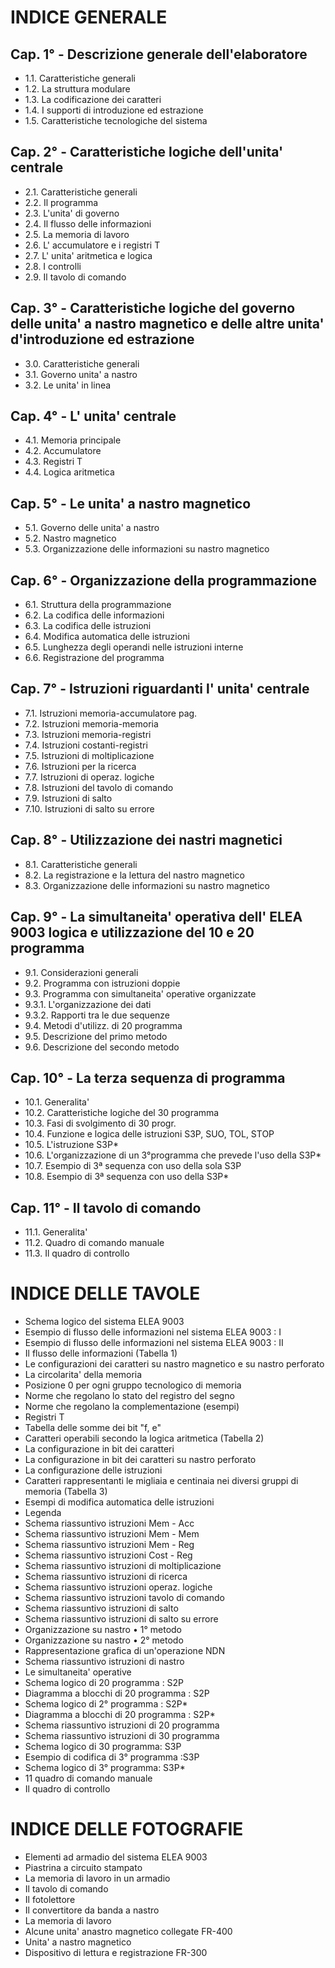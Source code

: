 # INDICE GENERALE

## Cap. 1° - Descrizione generale dell'elaboratore
 - 1.1. Caratteristiche generali
 - 1.2. La struttura modulare
 - 1.3. La codificazione dei caratteri
 - 1.4. I supporti di introduzione ed estrazione
 - 1.5. Caratteristiche tecnologiche del sistema

## Cap. 2° - Caratteristiche logiche dell'unita' centrale
 - 2.1. Caratteristiche generali
 - 2.2. Il programma
 - 2.3. L'unita' di governo
 - 2.4. Il flusso delle informazioni
 - 2.5. La memoria di lavoro
 - 2.6. L' accumulatore e i registri T
 - 2.7. L' unita' aritmetica e logica
 - 2.8. I controlli
 - 2.9. Il tavolo di comando

## Cap. 3° - Caratteristiche logiche del governo delle unita' a nastro magnetico e delle altre unita' d'introduzione ed estrazione
 - 3.0. Caratteristiche generali
 - 3.1. Governo unita' a nastro
 - 3.2. Le unita' in linea

## Cap. 4° - L' unita' centrale
 - 4.1. Memoria principale
 - 4.2. Accumulatore
 - 4.3. Registri T
 - 4.4. Logica aritmetica

## Cap. 5° - Le unita' a nastro magnetico
 - 5.1. Governo delle unita' a nastro
 - 5.2. Nastro magnetico
 - 5.3. Organizzazione delle informazioni su nastro magnetico

## Cap. 6° - Organizzazione della programmazione
 - 6.1. Struttura della programmazione
 - 6.2. La codifica delle informazioni
 - 6.3. La codifica delle istruzioni
 - 6.4. Modifica automatica delle istruzioni
 - 6.5. Lunghezza degli operandi nelle istruzioni interne
 - 6.6. Registrazione del programma

## Cap. 7° - Istruzioni riguardanti l' unita' centrale
 - 7.1. Istruzioni memoria-accumulatore pag.
 - 7.2. Istruzioni memoria-memoria
 - 7.3. Istruzioni memoria-registri
 - 7.4. Istruzioni costanti-registri
 - 7.5. Istruzioni di moltiplicazione
 - 7.6. Istruzioni per la ricerca
 - 7.7. Istruzioni di operaz. logiche
 - 7.8. Istruzioni del tavolo di comando
 - 7.9. Istruzioni di salto
 - 7.10. Istruzioni di salto su errore

## Cap. 8° - Utilizzazione dei nastri magnetici
 - 8.1. Caratteristiche generali
 - 8.2. La registrazione e la lettura del nastro magnetico
 - 8.3. Organizzazione delle informazioni su nastro magnetico

## Cap. 9° - La simultaneita' operativa dell' ELEA 9003 logica e utilizzazione del 10 e 20 programma
 - 9.1. Considerazioni generali
 - 9.2. Programma con istruzioni doppie
 - 9.3. Programma con simultaneita' operative organizzate
 - 9.3.1. L'organizzazione dei dati
 - 9.3.2. Rapporti tra le due sequenze
 - 9.4. Metodi d'utilizz. di 20 programma
 - 9.5. Descrizione del primo metodo
 - 9.6. Descrizione del secondo metodo

## Cap. 10° - La terza sequenza di programma
 - 10.1. Generalita'
 - 10.2. Caratteristiche logiche del 30 programma
 - 10.3. Fasi di svolgimento di 30 progr.
 - 10.4. Funzione e logica delle istruzioni S3P, SUO, TOL, STOP
 - 10.5. L'istruzione S3P*
 - 10.6. L'organizzazione di un 3°programma che prevede l'uso della S3P*
 - 10.7. Esempio di 3ª sequenza con uso della sola S3P
 - 10.8. Esempio di 3ª sequenza con uso della S3P*

## Cap. 11° - Il tavolo di comando
 - 11.1. Generalita'
 - 11.2. Quadro di comando manuale
 - 11.3. Il quadro di controllo

# INDICE DELLE TAVOLE
 - Schema logico del sistema ELEA 9003
 - Esempio di flusso delle informazioni nel sistema ELEA 9003 : I
 - Esempio di flusso delle informazioni nel sistema ELEA 9003 : II
 - Il flusso delle informazioni (Tabella 1)
 - Le configurazioni dei caratteri su nastro magnetico e su nastro perforato
 - La circolarita' della memoria
 - Posizione 0 per ogni gruppo tecnologico di memoria
 - Norme che regolano lo stato del registro del segno
 - Norme che regolano la complementazione (esempi)
 - Registri T
 - Tabella delle somme dei bit "f, e"
 - Caratteri operabili secondo la logica aritmetica (Tabella 2)
 - La configurazione in bit dei caratteri
 - La configurazione in bit dei caratteri su nastro perforato
 - La configurazione delle istruzioni
 - Caratteri rappresentanti le migliaia e centinaia nei diversi gruppi di memoria (Tabella 3)
 - Esempi di modifica automatica delle istruzioni
 - Legenda
 - Schema riassuntivo istruzioni Mem - Acc
 - Schema riassuntivo istruzioni Mem - Mem
 - Schema riassuntivo istruzioni Mem - Reg
 - Schema riassuntivo istruzioni Cost - Reg
 - Schema riassuntivo istruzioni di moltiplicazione
 - Schema riassuntivo istruzioni di ricerca
 - Schema riassuntivo istruzioni operaz. logiche
 - Schema riassuntivo istruzioni tavolo di comando
 - Schema riassuntivo istruzioni di salto
 - Schema riassuntivo istruzioni di salto su errore
 - Organizzazione su nastro • 1° metodo
 - Organizzazione su nastro • 2° metodo
 - Rappresentazione grafica di un'operazione NDN
 - Schema riassuntivo istruzioni di nastro
 - Le simultaneita' operative
 - Schema logico di 20 programma : S2P
 - Diagramma a blocchi di 20 programma : S2P
 - Schema logico di 2° programma : S2P*
 - Diagramma a blocchi di 20 programma : S2P*
 - Schema riassuntivo istruzioni di 20 programma
 - Schema riassuntivo istruzioni di 30 programma
 - Schema logico di 30 programma: S3P
 - Esempio di codifica di 3° programma :S3P
 - Schema logico di 3° programma: S3P*
 - 11 quadro di comando manuale
 - Il quadro di controllo

# INDICE DELLE FOTOGRAFIE
 - Elementi ad armadio del sistema ELEA 9003
 - Piastrina a circuito stampato
 - La memoria di lavoro in un armadio
 - Il tavolo di comando
 - Il fotolettore
 - Il convertitore da banda a nastro
 - La memoria di lavoro
 - Alcune unita' anastro magnetico collegate FR-400
 - Unita' a nastro magnetico
 - Dispositivo di lettura e registrazione FR-300

